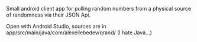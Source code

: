 Small android client app for pulling random numbers from
a physical source of randomness via their JSON Api.

Open with Android Studio, sources are in
app/src/main/java/com/alexeilebedev/qrand/ (I hate Java...)